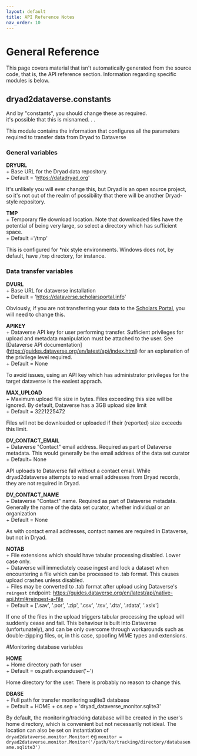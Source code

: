 ```yaml
---
layout: default
title: API Reference Notes 
nav_order: 10
---
```


# General Reference

This page covers material that isn't automatically generated from the source code, that is, the API reference section. Information regarding specific modules is below.


## dryad2dataverse.constants  
<a name="dryad2dataverse.constants"></a>

And by "constants", you should change these as required.  
it's possible that this is misnamed. . .  

This module contains the information that configures all the parameters required to transfer data from Dryad to Dataverse

### General variables  
<a name="General variables"></a>

**DRYURL**  
	+ Base URL for the Dryad data repository.  
	+ Default = 'https://datadryad.org'  

It's unlikely you will ever change this, but Dryad is an open source project, so it's not out of the realm of possibility that there will be another Dryad-style repository.

**TMP**  
	+ Temporary file download location. Note that downloaded files have the potential of being very large, so select a directory which has sufficient space. 	  
	+ Default ='/tmp'  

This is configured for \*nix style environments. Windows does not, by default, have `/tmp` directory, for instance.

### Data transfer variables
<a name="Data transfer variables"></a>
**DVURL**  
	+ Base URL for dataverse installation  
	+ Default = 'https://dataverse.scholarsportal.info'  

Obviously, if you are not transferring your data to the [Scholars Portal](https://dataverse.scholarsportal.info), you will need to change this.

**APIKEY**   
	+ Dataverse API key for user performing transfer. Sufficient privileges for upload and metadata manipulation must be attached to the user. See [Dataverse API documentation] (https://guides.dataverse.org/en/latest/api/index.html) for an explanation of the privilege level required.   
	+ Default = None  

To avoid issues, using an API key which has administrator privileges for the target dataverse is the easiest apprach.

**MAX_UPLOAD**  
	+ Maximum upload file size in bytes. Files exceeding this size will be ignored. By default, Dataverse has a 3GB upload size limit  
	+ Default = 3221225472   

Files will not be downloaded or uploaded if their (reported) size exceeds this limit.

**DV_CONTACT_EMAIL**   
	+ Dataverse "Contact" email address. Required as part of Dataverse metadata. This would generally be the email address of the data set curator  
	+ Default= None  

API uploads to Dataverse fail without a contact email. While dryad2dataverse attempts to read email addresses from Dryad records, they are not required in Dryad.

**DV_CONTACT_NAME**   
	+ Dataverse "Contact" name. Required as part of Dataverse metadata. Generally the name of the data set curator, whether individual or an organization  
	+ Default = None  

As with contact email addresses, contact names are required in Dataverse, but not in Dryad.

**NOTAB**  
	+ File extensions which should have tabular processing disabled. Lower case only.  
	+ Dataverse will immediately cease ingest and lock a dataset when encountering a file which can be processed to .tab format. This causes upload crashes unless disabled.  
	+ Files may be converted to .tab format after upload using Dataverse's `reingest` endpoint: <https://guides.dataverse.org/en/latest/api/native-api.html#reingest-a-file>  
	+ Default = ['.sav', '.por', '.zip', '.csv', '.tsv', '.dta', '.rdata', '.xslx']  

If one of the files in the upload triggers tabular processing the upload will suddenly cease and fail. This behaviour is built into Dataverse (unfortunately), and can be only overcome through workarounds such as double-zipping files, or, in this case, spoofing MIME types and extensions.

#Monitoring database variables
<a name="Monitoring database variables"></a>

**HOME**  
	+ Home directory path for user 	  
	+ Default = os.path.expanduser('~')  

Home directory for the user. There is probably no reason to change this.

**DBASE**  
	+ Full path for transfer monitoring sqlite3 database  
	+ Default = HOME + os.sep + 'dryad_dataverse_monitor.sqlite3'  

By default, the monitoring/tracking database will be created in the user's home directory, which is convenient but not necessarily not ideal. The location can also be set on instantiation of `dryad2dataverse.monitor.Monitor`: eg `monitor = dryad2dataverse.monitor.Monitor('/path/to/tracking/directory/databasename.sqlite3')`

